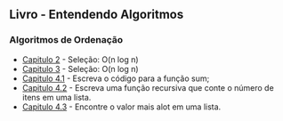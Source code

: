 ## Livro - Entendendo Algoritmos


### Algoritmos de Ordenação

- [Capitulo 2](src/main/java/com/xmacedo/ordenacao/OrdenarPorSelecao.java) -  Seleção: O(n log n) 
- [Capitulo 3](src/main/java/com/xmacedo/recursao/fatorial.java) -  Seleção: O(n log n)
- [Capitulo 4.1](src/main/java/com/xmacedo/recursao/Soma.java) -  Escreva o código para a função sum;
- [Capitulo 4.2](src/main/java/com/xmacedo/recursao/Conta.java) -  Escreva uma função recursiva que conte o número de itens em uma lista.
- [Capitulo 4.3](src/main/java/com/xmacedo/recursao/ValorMaisAlto.java) -  Encontre o valor mais alot em uma lista.